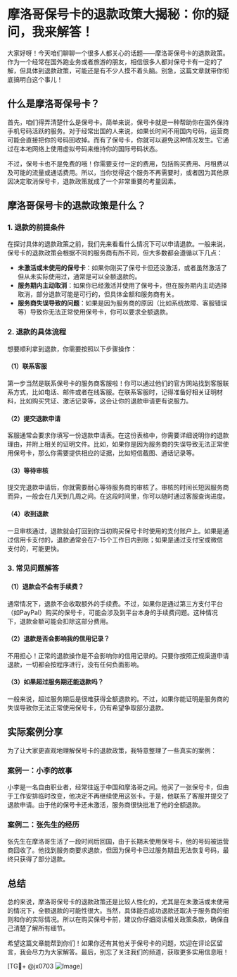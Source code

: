 # 摩洛哥保号卡的退款政策大揭秘：你的疑问，我来解答！

大家好呀！今天咱们聊聊一个很多人都关心的话题——摩洛哥保号卡的退款政策。作为一个经常在国外跑业务或者旅游的朋友，相信很多人都对保号卡有一定的了解，但具体到退款政策，可能还是有不少人摸不着头脑。别急，这篇文章就带你彻底搞明白这个事儿！

## 什么是摩洛哥保号卡？

首先，咱们得弄清楚什么是保号卡。简单来说，保号卡就是一种帮助你在国外保持手机号码活跃的服务。对于经常出国的人来说，如果长时间不用国内号码，运营商可能会直接把你的号码回收掉。而有了保号卡，你就可以避免这种情况发生。它通过在本地网络上使用虚拟号码来维持你的国际号码状态。

不过，保号卡也不是免费的哦！你需要支付一定的费用，包括购买费用、月租费以及可能的流量或通话费用。所以，当你觉得这个服务不再需要时，或者因为其他原因决定取消保号卡，退款政策就成了一个非常重要的考量因素。

## 摩洛哥保号卡的退款政策是什么？

### 1. 退款的前提条件

在探讨具体的退款政策之前，我们先来看看什么情况下可以申请退款。一般来说，保号卡的退款政策会根据不同的服务商有所不同，但大多数都会遵循以下几点：

- **未激活或未使用的保号卡**：如果你刚买了保号卡但还没激活，或者虽然激活了但从未实际使用过，通常是可以全额退款的。
- **服务期内主动取消**：如果你已经激活并使用了保号卡，但在服务期内主动选择取消，部分退款可能是可行的，但具体金额和服务商有关。
- **服务商失误导致的问题**：如果是因为服务商的原因（比如系统故障、客服错误等）导致你无法正常使用保号卡，你可以要求全额退款。

### 2. 退款的具体流程

想要顺利拿到退款，你需要按照以下步骤操作：

#### （1）联系客服

第一步当然是联系保号卡的服务商客服啦！你可以通过他们的官方网站找到客服联系方式，比如电话、邮件或者在线客服。在联系客服时，记得准备好相关证明材料，比如购买凭证、激活记录等，这会让你的退款申请更有说服力。

#### （2）提交退款申请

客服通常会要求你填写一份退款申请表。在这份表格中，你需要详细说明你的退款理由，并附上相关的证明文件。比如，如果你是因为服务商的失误导致无法正常使用保号卡，那么你需要提供相应的证据，比如短信截图、通话记录等。

#### （3）等待审核

提交完退款申请后，你就需要耐心等待服务商的审核了。审核的时间长短因服务商而异，一般会在几天到几周之间。在这段时间里，你可以随时通过客服查询进度。

#### （4）收到退款

一旦审核通过，退款就会打回到你当初购买保号卡时使用的支付账户上。如果是通过信用卡支付的，退款通常会在7-15个工作日内到账；如果是通过支付宝或微信支付的，可能更快。

### 3. 常见问题解答

#### （1）退款会不会有手续费？

通常情况下，退款不会收取额外的手续费。不过，如果你是通过第三方支付平台（如PayPal）购买的保号卡，可能会涉及到平台本身的手续费问题。这种情况下，退款金额可能会扣除这部分费用。

#### （2）退款是否会影响我的信用记录？

不用担心！正常的退款操作是不会影响你的信用记录的。只要你按照正规渠道申请退款，一切都会按程序进行，没有任何负面影响。

#### （3）如果超过服务期还能退款吗？

一般来说，超过服务期后是很难获得全额退款的。不过，如果你能证明是服务商的失误导致你无法正常使用保号卡，仍有希望争取部分退款。

## 实际案例分享

为了让大家更直观地理解保号卡的退款政策，我特意整理了一些真实的案例：

### 案例一：小李的故事

小李是一名自由职业者，经常往返于中国和摩洛哥之间。他买了一张保号卡，但由于工作安排临时改变，他决定不再继续使用这张卡。于是，他联系了客服并提交了退款申请。由于他的保号卡还未激活，服务商很快批准了他的全额退款。

### 案例二：张先生的经历

张先生在摩洛哥生活了一段时间后回国，由于长期未使用保号卡，他的号码被运营商回收了。他找到服务商要求退款，但因为保号卡已过服务期且无法恢复号码，最终只获得了部分退款。

## 总结

总的来说，摩洛哥保号卡的退款政策还是比较人性化的，尤其是在未激活或未使用的情况下，全额退款的可能性很大。当然，具体能否成功退款还取决于服务商的细则和你的实际情况。所以在购买保号卡前，建议你仔细阅读相关政策条款，确保自己清楚了解所有细节。

希望这篇文章能帮到你们！如果你还有其他关于保号卡的问题，欢迎在评论区留言，我会尽力为大家解答。最后，别忘了关注我们的频道，获取更多实用信息哦！

[TG💪+ @jx0703 ![Image](https://github.com/user-attachments/assets/dbca1d08-cadb-493c-b0ec-ad6f7a83f270)]